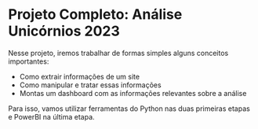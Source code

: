 # Projeto Completo: Análise Unicórnios 2023

Nesse projeto, iremos trabalhar de formas simples alguns conceitos importantes: 

* Como extrair informações de um site
* Como manipular e tratar essas informações
* Montas um dashboard com as informações relevantes sobre a análise

Para isso, vamos utilizar ferramentas do Python nas duas primeiras etapas e PowerBI na última etapa.
